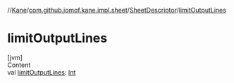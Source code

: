 //[Kane](../../index.md)/[com.github.jomof.kane.impl.sheet](../index.md)/[SheetDescriptor](index.md)/[limitOutputLines](limit-output-lines.md)



# limitOutputLines  
[jvm]  
Content  
val [limitOutputLines](limit-output-lines.md): [Int](https://kotlinlang.org/api/latest/jvm/stdlib/kotlin/-int/index.html)  




